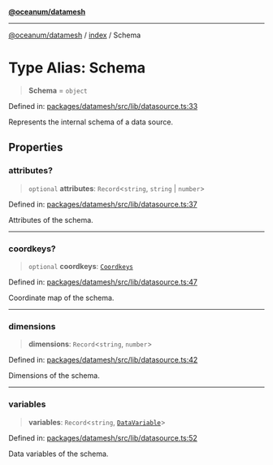 [**@oceanum/datamesh**](../../README.md)

***

[@oceanum/datamesh](../../README.md) / [index](../README.md) / Schema

# Type Alias: Schema

> **Schema** = `object`

Defined in: [packages/datamesh/src/lib/datasource.ts:33](https://github.com/oceanum-io/oceanum-js/blob/3690a65f9299651d3a3a5e315b93a4a92e341aa0/packages/datamesh/src/lib/datasource.ts#L33)

Represents the internal schema of a data source.

## Properties

### attributes?

> `optional` **attributes**: `Record`\<`string`, `string` \| `number`\>

Defined in: [packages/datamesh/src/lib/datasource.ts:37](https://github.com/oceanum-io/oceanum-js/blob/3690a65f9299651d3a3a5e315b93a4a92e341aa0/packages/datamesh/src/lib/datasource.ts#L37)

Attributes of the schema.

***

### coordkeys?

> `optional` **coordkeys**: [`Coordkeys`](Coordkeys.md)

Defined in: [packages/datamesh/src/lib/datasource.ts:47](https://github.com/oceanum-io/oceanum-js/blob/3690a65f9299651d3a3a5e315b93a4a92e341aa0/packages/datamesh/src/lib/datasource.ts#L47)

Coordinate map of the schema.

***

### dimensions

> **dimensions**: `Record`\<`string`, `number`\>

Defined in: [packages/datamesh/src/lib/datasource.ts:42](https://github.com/oceanum-io/oceanum-js/blob/3690a65f9299651d3a3a5e315b93a4a92e341aa0/packages/datamesh/src/lib/datasource.ts#L42)

Dimensions of the schema.

***

### variables

> **variables**: `Record`\<`string`, [`DataVariable`](DataVariable.md)\>

Defined in: [packages/datamesh/src/lib/datasource.ts:52](https://github.com/oceanum-io/oceanum-js/blob/3690a65f9299651d3a3a5e315b93a4a92e341aa0/packages/datamesh/src/lib/datasource.ts#L52)

Data variables of the schema.

